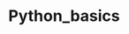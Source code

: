 # Python_basics

<!--
Aim: to learn python
Source: https://www.py4e.com/lessons
github: https://github.com/ishitachauhan12/
@Ankit Anand  -->
